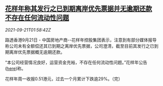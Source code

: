 <!--1632191462000-->
[花样年称其发行之已到期离岸优先票据并无逾期还款 不存在任何流动性问题](https://cn.reuters.com/article/fantasia-overseas-bills-liquidity-0921-idCNKBS2GH043)
------

<div><i>2021-09-21T01:58:42Z</i></div><p>路透香港9月21日 - 中国房地产商--花样年控股集团表示，注意到有部分媒体报导称公司未有全额偿还其已到期之离岸优先票据，公司澄清，截至目前其发行之已到期离岸优先票据概无逾期还款。</p><p>“本公司经营情况良好，运营资金充裕，不存在任何流动性问题。”花样年公告(<a href="https://www1.hkexnews.hk/listedco/listconews/sehk/2021/0920/2021092001321_c.pdf">here</a>)称。</p><p>花样年周一收报0.51港元，过去一个月累计下跌逾29%。（完）</p>
